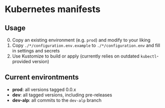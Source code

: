 # Kubernetes manifests

## Usage

0. Copy an existing environment (e.g. `prod`) and modify to your liking
1. Copy `./*/configuration.env.example` to `./*/configuration.env` and fill in settings and secrets
2. Use Kustomize to build or apply (currently relies on outdated `kubectl`-provided version)


## Current environtments

* **prod**: all versions tagged 0.0.x
* **dev**: all tagged versions, including pre-releases
* **dev-alp**: all commits to the `dev-alp` branch
